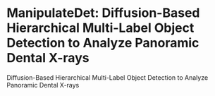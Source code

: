 # ManipulateDet: Diffusion-Based Hierarchical Multi-Label Object Detection to Analyze Panoramic Dental X-rays
Diffusion-Based Hierarchical Multi-Label Object Detection to Analyze Panoramic Dental X-rays
